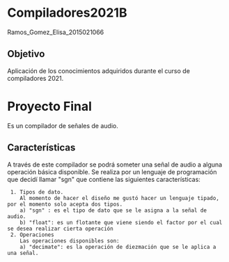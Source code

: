 # Compiladores2021B
Ramos_Gomez_Elisa_2015021066

## Objetivo 
Aplicación de los conocimientos adquiridos durante el curso de compiladores 2021.

# Proyecto Final 

Es un compilador de señales de audio. 
  
  ## Características 
   A través de este compilador se podrá someter una señal de audio a alguna operación básica disponible. Se realiza por un lenguaje de programación 
   que decidí llamar "sgn" que contiene las siguientes características: 
   
   
   
     1. Tipos de dato.
        Al momento de hacer el diseño me gustó hacer un lenguaje tipado, por el momento solo acepta dos tipos.
        a) "sgn" : es el tipo de dato que se le asigna a la señal de audio.
        b) "float": es un flotante que viene siendo el factor por el cual se desea realizar cierta operación
     2. Operaciones
        Las operaciones disponibles son:
        a) "decimate": es la operación de diezmación que se le aplica a una señal.
        
     
     
    
